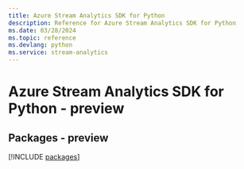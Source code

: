 ```yaml
---
title: Azure Stream Analytics SDK for Python
description: Reference for Azure Stream Analytics SDK for Python
ms.date: 03/28/2024
ms.topic: reference
ms.devlang: python
ms.service: stream-analytics
---
```

# Azure Stream Analytics SDK for Python - preview
## Packages - preview
[!INCLUDE [packages](stream-analytics-index.md)]